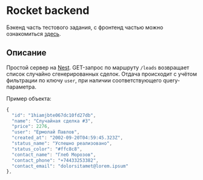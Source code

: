 # Rocket backend

Бэкенд часть тестового задания, с фронтенд частью можно ознакомиться
[здесь](https://github.com/sizieks/rocket-frontend).

## Описание

Простой сервер на [Nest](https://nestjs.com/). GET-запрос по маршруту `/leads`
возвращает список случайно сгенерированных сделок. Отдача происходит с учётом
фильтрации по ключу `user`, при наличии соответствующего query-параметра.

Пример объекта:

```javascript
{
  "id": "1hiamjbte067dc10fd27db",
  "name": "Случайная сделка #3",
  "price": 2276,
  "user": "Ермолай Павлов",
  "created_at": "2002-09-20T04:59:45.323Z",
  "status_name": "Успешно реализовано",
  "status_color": "#ffc8c8",
  "contact_name": "Глеб Морозов",
  "contact_phone": "+74433253382",
  "contact_email": "dolorsitamet@lorem.ipsum"
},
```
